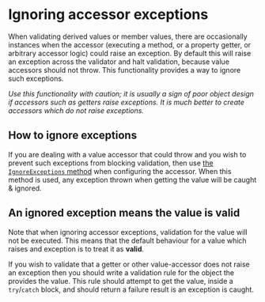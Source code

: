 # Ignoring accessor exceptions

When validating derived values or member values, there are occasionally instances when the accessor (executing a method, or a property getter, or arbitrary accessor logic) could raise an exception.
By default this will raise an exception across the validator and halt validation, because value accessors should not throw.
This functionality provides a way to ignore such exceptions.

_Use this functionality with caution; it is usually a sign of poor object design if accessors such as getters raise exceptions. It is much better to create accessors which do not raise exceptions._

## How to ignore exceptions

If you are dealing with a value accessor that could throw and you wish to prevent such exceptions from blocking validation, then use [the `IgnoreExceptions` method] when configuring the accessor. When this method is used, any exception thrown when getting the value will be caught & ignored.

[the `IgnoreExceptions` method]:TODO

## An ignored exception means the value is valid

Note that when ignoring accessor exceptions, validation for the value will not be executed.
This means that the default behaviour for a value which raises and exception is to treat it as **valid**.

If you wish to validate that a getter or other value-accessor does not raise an exception then you should write a validation rule for the object the provides the value. This rule should attempt to get the value, inside a `try`/`catch` block, and should return a failure result is an exception is caught.